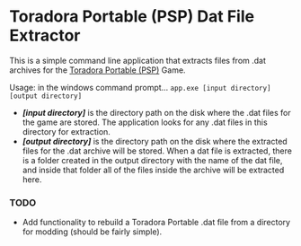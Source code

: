 # Toradora Portable (PSP) Dat File Extractor
This is a simple command line application that extracts files from .dat archives for the [Toradora Portable (PSP)](https://cdromance.com/psp/torador-portable-english/) Game.

Usage: in the windows command prompt...
`app.exe [input directory] [output directory]`

- ***[input directory]*** is the directory path on the disk where the .dat files for the game are stored. The application looks for any .dat files in this directory for extraction.
- ***[output directory]*** is the directory path on the disk where the extracted files for the .dat archive will be stored. When a dat file is extracted, there is a folder created in the output directory with the name of the dat file, and inside that folder all of the files inside the archive will be extracted here.

### TODO
- Add functionality to rebuild a Toradora Portable .dat file from a directory for modding (should be fairly simple).
